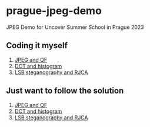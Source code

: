 # prague-jpeg-demo
JPEG Demo for Uncover Summer School in Prague 2023

## Coding it myself

1. <a href="https://colab.research.google.com/github/uibk-uncover/prague-jpeg-demo/blob/master/notebooks/1_jpeg_qf.ipynb" target="_blank">JPEG and QF</a>
2. <a href="https://colab.research.google.com/github/uibk-uncover/prague-jpeg-demo/blob/master/notebooks/2_dct_histogram.ipynb" target="_blank">DCT and histogram</a>
3. <a href="https://colab.research.google.com/github/uibk-uncover/prague-jpeg-demo/blob/master/notebooks/3_stego_rjca.ipynb" target="_blank">LSB steganography and RJCA</a>


## Just want to follow the solution

1. <a href="https://colab.research.google.com/github/uibk-uncover/prague-jpeg-demo/blob/master/notebooks/1_jpeg_qf_full.ipynb" target="_blank">JPEG and QF</a>
2. <a href="https://colab.research.google.com/github/uibk-uncover/prague-jpeg-demo/blob/master/notebooks/2_dct_histogram_full.ipynb" target="_blank">DCT and histogram</a>
3. <a href="https://colab.research.google.com/github/uibk-uncover/prague-jpeg-demo/blob/master/notebooks/3_stego_rjca_full.ipynb" target="_blank">LSB steganography and RJCA</a>